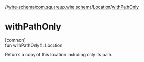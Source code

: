 //[wire-schema](../../../index.md)/[com.squareup.wire.schema](../index.md)/[Location](index.md)/[withPathOnly](with-path-only.md)

# withPathOnly

[common]\
fun [withPathOnly](with-path-only.md)(): [Location](index.md)

Returns a copy of this location including only its path.
